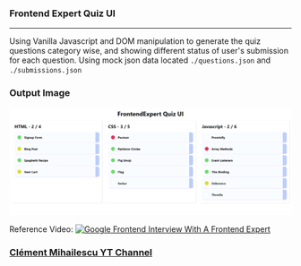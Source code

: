 ### Frontend Expert Quiz UI
---

Using Vanilla Javascript and DOM manipulation to generate the quiz questions category wise, and showing different status of user's submission for each question.
Using mock json data located `./questions.json` and `./submissions.json`

### Output Image

![Preview Image](./quiz%20ui.png)

Reference Video:
[![Google Frontend Interview With A Frontend Expert](https://i.ytimg.com/vi/ai1zmNO5Z3E/maxresdefault.jpg)](https://youtu.be/ai1zmNO5Z3E, "Click To Watch")

### [Clément Mihailescu YT Channel](https://www.youtube.com/channel/UCaO6VoaYJv4kS-TQO_M-N_g)
